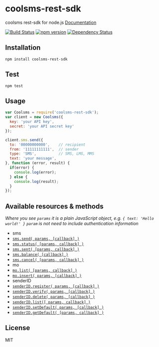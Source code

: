 coolsms-rest-sdk
=====
coolsms rest-sdk for node.js
[Documentation](http://www.coolsms.co.kr/REST_API)

[![Build Status](https://travis-ci.org/a0ly/coolsms-rest-sdk.svg?branch=master)](https://travis-ci.org/a0ly/coolsms-rest-sdk)
[![npm version](https://badge.fury.io/js/coolsms-rest-sdk.svg)](https://badge.fury.io/js/coolsms-rest-sdk)
[![Dependency Status](https://david-dm.org/a0ly/coolsms-rest-sdk.svg)](https://david-dm.org/a0ly/coolsms-rest-sdk)


## Installation
`npm install coolsms-rest-sdk`

## Test
`npm test`

## Usage
```javascript
var Coolsms = require('coolsms-rest-sdk');
var client = new Coolsms({
  key: 'your API key',
  secret: 'your API secret key'
});

client.sms.send({
  to: '00000000000',    // recipient
  from: '11111111111',  // sender
  type: 'SMS',          // SMS, LMS, MMS
  text: 'your message',
}, function (error, result) {
  if(error) {
    console.log(error);
  } else {
    console.log(result);
  }
});
```

## Available resources & methods
*Where you see `params` it is a plain JavaScript object, e.g. `{ text: 'Hello world!' }`*
*`param` is not need to include authentication information*

 * sms
  * [`sms.send( params, [callback] )`](http://www.coolsms.co.kr/SMS_API#POSTsend)
  * [`sms.status( [params, callback] )`](http://www.coolsms.co.kr/SMS_API#GETstatus)
  * [`sms.sent( [params, callback] )`](http://www.coolsms.co.kr/SMS_API#GETsent)
  * [`sms.balance( [callback] )`](http://www.coolsms.co.kr/SMS_API#GETbalance)
  * [`sms.cancel( [params, callback] )`](http://www.coolsms.co.kr/SMS_API#POSTcancel)
 * mo
  * [`mo.list( [params, callback] )`](http://www.coolsms.co.kr/MO_API#GETlist)
  * [`mo.insert( params, [callback] )`](http://www.coolsms.co.kr/MO_API#POSTinsert)
 * senderID
  * [`senderID.register( params, [callback] )`](http://www.coolsms.co.kr/SenderID_API#POSTregister)
  * [`senderID.verify( params, [callback] )`](http://www.coolsms.co.kr/SenderID_API#POSTverify)
  * [`senderID.delete( params, [callback] )`](http://www.coolsms.co.kr/SenderID_API#POSTdelete)
  * [`senderID.list([ params, callback] )`](http://www.coolsms.co.kr/SenderID_API#GETlist)
  * [`senderID.setDefault( params, [callback] )`](http://www.coolsms.co.kr/SenderID_API#POSTset_default)
  * [`senderID.getDefault( [params, callback] )`](http://www.coolsms.co.kr/SenderID_API#GETget_default)

## License
MIT
